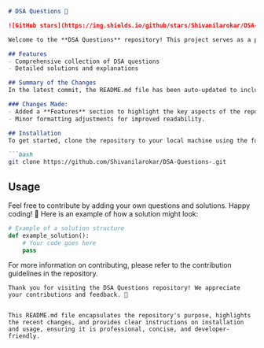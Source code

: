 ```markdown
# DSA Questions 🚀

![GitHub stars](https://img.shields.io/github/stars/Shivanilarokar/DSA-Questions-?style=social) ![Forks](https://img.shields.io/github/forks/Shivanilarokar/DSA-Questions-?style=social)

Welcome to the **DSA Questions** repository! This project serves as a platform for developers and learners to practice and enhance their skills in Data Structures and Algorithms (DSA). This repository is designed to help you improve your understanding of various data structures and algorithms through a collection of questions and solutions.

## Features
- Comprehensive collection of DSA questions
- Detailed solutions and explanations

## Summary of the Changes
In the latest commit, the README.md file has been auto-updated to include a new section outlining the features of the repository. This addition enhances the clarity and appeal of the project for potential contributors and users.

### Changes Made:
- Added a **Features** section to highlight the key aspects of the repository.
- Minor formatting adjustments for improved readability.

## Installation
To get started, clone the repository to your local machine using the following command:

```bash
git clone https://github.com/Shivanilarokar/DSA-Questions-.git
```

## Usage
Feel free to contribute by adding your own questions and solutions. Happy coding! 🎉 Here is an example of how a solution might look:

```python
# Example of a solution structure
def example_solution():
    # Your code goes here
    pass
```

For more information on contributing, please refer to the contribution guidelines in the repository.

```
Thank you for visiting the DSA Questions repository! We appreciate your contributions and feedback. 🌟
```
``` 

This README.md file encapsulates the repository's purpose, highlights the recent changes, and provides clear instructions on installation and usage, ensuring it is professional, concise, and developer-friendly.